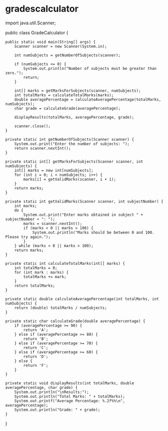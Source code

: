 # gradescalculator
import java.util.Scanner;

public class GradeCalculator {

    public static void main(String[] args) {
        Scanner scanner = new Scanner(System.in);

        int numSubjects = getNumberOfSubjects(scanner);

        if (numSubjects <= 0) {
            System.out.println("Number of subjects must be greater than zero.");
            return;
        }

        int[] marks = getMarksForSubjects(scanner, numSubjects);
        int totalMarks = calculateTotalMarks(marks);
        double averagePercentage = calculateAveragePercentage(totalMarks, numSubjects);
        char grade = calculateGrade(averagePercentage);

        displayResults(totalMarks, averagePercentage, grade);

        scanner.close();
    }

    private static int getNumberOfSubjects(Scanner scanner) {
        System.out.print("Enter the number of subjects: ");
        return scanner.nextInt();
    }

    private static int[] getMarksForSubjects(Scanner scanner, int numSubjects) {
        int[] marks = new int[numSubjects];
        for (int i = 0; i < numSubjects; i++) {
            marks[i] = getValidMarks(scanner, i + 1);
        }
        return marks;
    }

    private static int getValidMarks(Scanner scanner, int subjectNumber) {
        int marks;
        do {
            System.out.print("Enter marks obtained in subject " + subjectNumber + ": ");
            marks = scanner.nextInt();
            if (marks < 0 || marks > 100) {
                System.out.println("Marks should be between 0 and 100. Please try again.");
            }
        } while (marks < 0 || marks > 100);
        return marks;
    }

    private static int calculateTotalMarks(int[] marks) {
        int totalMarks = 0;
        for (int mark : marks) {
            totalMarks += mark;
        }
        return totalMarks;
    }

    private static double calculateAveragePercentage(int totalMarks, int numSubjects) {
        return (double) totalMarks / numSubjects;
    }

    private static char calculateGrade(double averagePercentage) {
        if (averagePercentage >= 90) {
            return 'A';
        } else if (averagePercentage >= 80) {
            return 'B';
        } else if (averagePercentage >= 70) {
            return 'C';
        } else if (averagePercentage >= 60) {
            return 'D';
        } else {
            return 'F';
        }
    }

    private static void displayResults(int totalMarks, double averagePercentage, char grade) {
        System.out.println("\nResults:");
        System.out.println("Total Marks: " + totalMarks);
        System.out.printf("Average Percentage: %.2f%%\n", averagePercentage);
        System.out.println("Grade: " + grade);
    }
}
